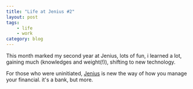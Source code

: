 ```yaml
---
title: "Life at Jenius #2"
layout: post
tags:
    - life
    - work
category: blog
---
```


This month marked my second year at Jenius, lots of fun, i learned a lot, gaining much (knowledges and weight(!)), shifting to new technology.

For those who were uninitiated, [Jenius](https://www.jenius.com) is new the way of how you manage your financial. it's a bank, but more.